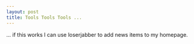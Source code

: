 ```yaml
---
layout: post
title: Tools Tools Tools ...
---
```


... if this works I can use loserjabber to add news items to my homepage.
